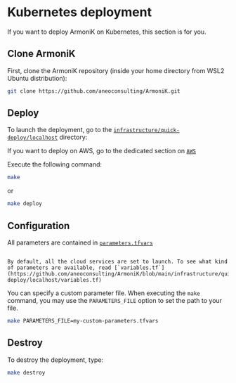 # Kubernetes deployment

If you want to deploy ArmoniK on Kubernetes, this section is for you.


## Clone ArmoniK


First, clone the ArmoniK repository (inside your home directory from WSL2 Ubuntu distribution):

```bash [shell]
git clone https://github.com/aneoconsulting/ArmoniK.git
```

## Deploy

To launch the deployment, go to the [`infrastructure/quick-deploy/localhost`](https://github.com/aneoconsulting/ArmoniK/tree/main/infrastructure/quick-deploy/localhost) directory:

If you want to deploy on AWS, go to the dedicated section on [`AWS`](https://github.com/aneoconsulting/ArmoniK/tree/main/infrastructure/quick-deploy/aws)

Execute the following command:

```bash
make
```

or

```bash
make deploy
```

## Configuration

All parameters are contained in [`parameters.tfvars`](https://github.com/aneoconsulting/ArmoniK/blob/main/infrastructure/quick-deploy/localhost/parameters.tfvars)



```{note}

By default, all the cloud services are set to launch. To see what kind of parameters are available, read [`variables.tf`](https://github.com/aneoconsulting/ArmoniK/blob/main/infrastructure/quick-deploy/localhost/variables.tf)

```

You can specify a custom parameter file. When executing the `make` command, you may use the `PARAMETERS_FILE` option to set the path to your file.

```bash
make PARAMETERS_FILE=my-custom-parameters.tfvars
```

## Destroy

To destroy the deployment, type:

```bash
make destroy
```
